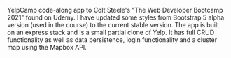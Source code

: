 YelpCamp code-along app to Colt Steele's "The Web Developer Bootcamp 2021" found on Udemy.
I have updated some styles from Bootstrap 5 alpha version (used in the course) to the current stable version.
The app is built on an express stack and is a small partial clone of Yelp. It has full CRUD functionality as well as data persistence, login functionality and a cluster map using the Mapbox API.
